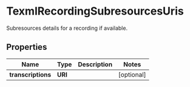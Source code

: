 

# TexmlRecordingSubresourcesUris

Subresources details for a recording if available.

## Properties

| Name | Type | Description | Notes |
|------------ | ------------- | ------------- | -------------|
|**transcriptions** | **URI** |  |  [optional] |



